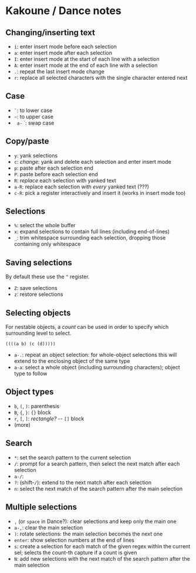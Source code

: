 # Kakoune / Dance notes

## Changing/inserting text

- `i`: enter insert mode before each selection
- `a`: enter insert mode after each selection
- `I`: enter insert mode at the start of each line with a selection
- `A`: enter insert mode at the end of each line with a selection
- `.`: repeat the last insert mode change
- `r`: replace all selected characters with the single character entered next

## Case

- `` ` ``: to lower case
- `~`: to upper case
- ` a-` `: swap case

## Copy/paste
- `y`: yank selections
- `c`: _change_: yank and delete each selection and enter insert mode
- `p`: paste after each selection end
- `P`: paste before each selection end
- `R`: _replace_ each selection with yanked text
- `a-R`: replace each selection with _every_ yanked text (???)
- `c-R`: pick a register interactively and insert it (works in insert mode too)

## Selections
- `%`: select the whole buffer
- `x`: expand selections to contain full lines (including end-of-lines)
- `_`: trim whitespace surrounding each selection, dropping those containing only whitespace

## Saving selections

By default these use the `^` register.

- `Z`: save selections
- `z`: restore selections

## Selecting objects

For nestable objects, a _count_ can be used in order to specify which surrounding level to select.

    ((((a b) (c (d)))))

- `a-.`: repeat an object selection: for whole-object selections this will extend to the enclosing object of the same type
- `a-a`: select a whole object (including surrounding characters); object type to follow

## Object types
- `b`, `(`, `)`: parenthesis
- `B`, `{`, `}`: `{}` block
- `r`, `[`, `]`: _rectangle?_ -- `[]` block
- (more)

## Search
- `*`: set the search pattern to the current selection
- `/`: prompt for a search pattern, then select the next match after each selection
- `a-/`:
- `?`: (shift-`/`): extend to the next match after each selection
- `n`: select the next match of the search pattern after the main selection

## Multiple selections

- `,` (or `space` in Dance?): clear selections and keep only the main one
- `a-,`: clear the main selection
- `)`: rotate selections: the main selection becomes the next one
- `enter`: show selection numbers at the end of lines
- `s`: create a selection for each match of the given regex within the current sel; selects the count-th capture if a count is given
- `N`: add new selections with the next match of the search pattern after the main selection
